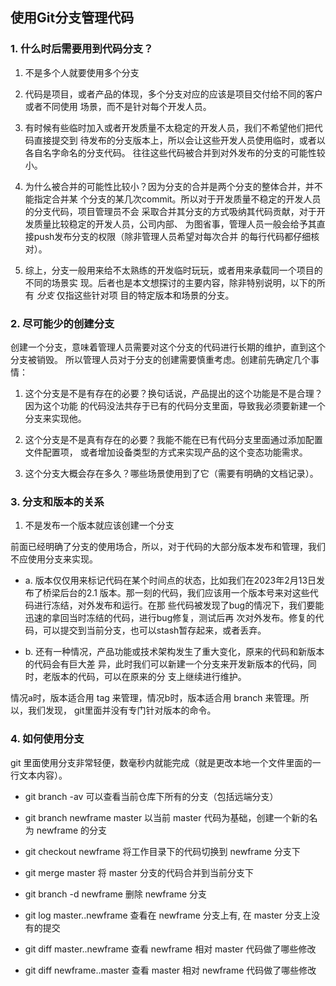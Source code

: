 ## 使用Git分支管理代码

### 1. 什么时后需要用到代码分支？

1. 不是多个人就要使用多个分支

2. 代码是项目，或者产品的体现，多个分支对应的应该是项目交付给不同的客户或者不同使用
   场景，而不是针对每个开发人员。

3. 有时候有些临时加入或者开发质量不太稳定的开发人员，我们不希望他们把代码直接提交到
   待发布的分支版本上，所以会让这些开发人员使用临时，或者以各自名字命名的分支代码。
   往往这些代码被合并到对外发布的分支的可能性较小。

4. 为什么被合并的可能性比较小？因为分支的合并是两个分支的整体合并，并不能指定合并某
   个分支的某几次commit。所以对于开发质量不稳定的开发人员的分支代码，项目管理员不会
   采取合并其分支的方式吸纳其代码贡献，对于开发质量比较稳定的开发人员，公司内部、
   为图省事，管理人员一般会给予其直接push发布分支的权限（除非管理人员希望对每次合并
   的每行代码都仔细核对）。

5. 综上，分支一般用来给不太熟练的开发临时玩玩，或者用来承载同一个项目的不同的场景实
   现。后者也是本文想探讨的主要内容，除非特别说明，以下的所有 *分支* 仅指这些针对项
   目的特定版本和场景的分支。


### 2. 尽可能少的创建分支

创建一个分支，意味着管理人员需要对这个分支的代码进行长期的维护，直到这个分支被销毁。
所以管理人员对于分支的创建需要慎重考虑。创建前先确定几个事情：

1. 这个分支是不是有存在的必要？换句话说，产品提出的这个功能是不是合理？因为这个功能
   的代码没法共存于已有的代码分支里面，导致我必须要新建一个分支来实现他。

2. 这个分支是不是真有存在的必要？我能不能在已有代码分支里面通过添加配置文件配置项，
   或者增加设备类型的方式来实现产品的这个变态功能需求。

3. 这个分支大概会存在多久？哪些场景使用到了它（需要有明确的文档记录）。


### 3. 分支和版本的关系

1. 不是发布一个版本就应该创建一个分支

前面已经明确了分支的使用场合，所以，对于代码的大部分版本发布和管理，我们不应使用分支来实现。

- a. 版本仅仅用来标记代码在某个时间点的状态，比如我们在2023年2月13日发布了桥梁后台的2.1
版本。那一刻的代码，我们应该用一个版本号来对这些代码进行冻结，对外发布和运行。在那
些代码被发现了bug的情况下，我们要能迅速的拿回当时冻结的代码，进行bug修复，测试后再
次对外发布。修复的代码，可以提交到当前分支，也可以stash暂存起来，或者丢弃。

- b. 还有一种情况，产品功能或技术架构发生了重大变化，原来的代码和新版本的代码会有巨大差
异，此时我们可以新建一个分支来开发新版本的代码，同时，老版本的代码，可以在原来的分
支上继续进行维护。

情况a时，版本适合用 tag 来管理，情况b时，版本适合用 branch 来管理。所以，我们发现，
git里面并没有专门针对版本的命令。


### 4. 如何使用分支

git 里面使用分支非常轻便，数毫秒内就能完成（就是更改本地一个文件里面的一行文本内容）。

- git branch -av 可以查看当前仓库下所有的分支（包括远端分支）

- git branch newframe master 以当前 master 代码为基础，创建一个新的名为 newframe 的分支

- git checkout newframe 将工作目录下的代码切换到 newframe 分支下

- git merge master 将 master 分支的代码合并到当前分支下

- git branch -d newframe 删除 newframe 分支

- git log master..newframe 查看在 newframe 分支上有, 在 master 分支上没有的提交

- git diff master..newframe 查看 newframe 相对 master 代码做了哪些修改

- git diff newframe..master 查看 master 相对 newframe 代码做了哪些修改